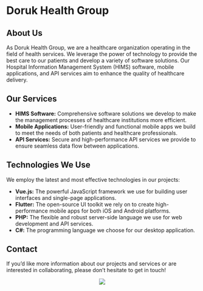 # Doruk Health Group

## About Us

As Doruk Health Group, we are a healthcare organization operating in the field of health services. We leverage the power of technology to provide the best care to our patients and develop a variety of software solutions. Our Hospital Information Management System (HIMS) software, mobile applications, and API services aim to enhance the quality of healthcare delivery.

## Our Services

- **HIMS Software:** Comprehensive software solutions we develop to make the management processes of healthcare institutions more efficient.  
- **Mobile Applications:** User-friendly and functional mobile apps we build to meet the needs of both patients and healthcare professionals.  
- **API Services:** Secure and high-performance API services we provide to ensure seamless data flow between applications.  

## Technologies We Use

We employ the latest and most effective technologies in our projects:

- **Vue.js:** The powerful JavaScript framework we use for building user interfaces and single-page applications.  
- **Flutter:** The open-source UI toolkit we rely on to create high-performance mobile apps for both iOS and Android platforms.  
- **PHP:** The flexible and robust server-side language we use for web development and API services.  
- **C#:** The programming language we choose for our desktop application.  

## Contact

If you’d like more information about our projects and services or are interested in collaborating, please don’t hesitate to get in touch!

<p align="center">
  <a href="">
    <img src="https://skillicons.dev/icons?i=vue,flutter,dart,php,cs" />
  </a>
</p>
